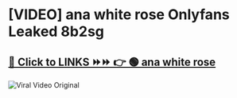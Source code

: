 
 # [VIDEO] ana white rose Onlyfans Leaked 8b2sg

## <h2><a href="https://clipsfans.com/ana_white_rose&ref=git">🔗 Click to LINKS ⏩⏩ 👉 🟢 ana white rose </a></h2>

<a href="https://clipsfans.com/ana_white_rose&ref=git" rel="nofollow" data-target="animated-image.originalLink"><img src="https://i.ibb.co.com/xMMVF88/686577567.gif" alt="Viral Video Original" style="max-width: 100%; display: inline-block;" data-target="animated-image.originalImage"></a>

